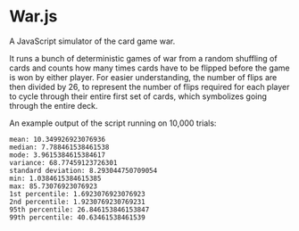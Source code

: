 
War.js
======

A JavaScript simulator of the card game war.

It runs a bunch of deterministic games of war from a random shuffling of cards and counts how many times cards have to be flipped before the game is won by either player. For easier understanding, the number of flips are then divided by 26, to represent the number of flips required for each player to cycle through their entire first set of cards, which symbolizes going through the entire deck.

An example output of the script running on 10,000 trials:

    mean: 10.349926923076936
    median: 7.788461538461538
    mode: 3.9615384615384617
    variance: 68.77459123726301
    standard deviation: 8.293044750709054
    min: 1.0384615384615385
    max: 85.73076923076923
    1st percentile: 1.6923076923076923
    2nd percentile: 1.9230769230769231
    95th percentile: 26.846153846153847
    99th percentile: 40.63461538461539
